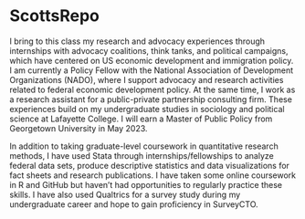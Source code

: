 # ScottsRepo

I bring to this class my research and advocacy experiences through internships with advocacy coalitions, think tanks, and political campaigns, which have centered on US economic development and immigration policy. I am currently a Policy Fellow with the National Association of Development Organizations (NADO), where I support advocacy and research activities related to federal economic development policy. At the same time, I work as a research assistant for a public-private partnership consulting firm. These experiences build on my undergraduate studies in sociology and political science at Lafayette College. I will earn a Master of Public Policy from Georgetown University in May 2023.

In addition to taking graduate-level coursework in quantitative research methods, I have used Stata through internships/fellowships to analyze federal data sets, produce descriptive statistics and data visualizations for fact sheets and research publications. I have taken some online coursework in R and GitHub but haven’t had opportunities to regularly practice these skills. I have also used Qualtrics for a survey study during my undergraduate career and hope to gain proficiency in SurveyCTO.
